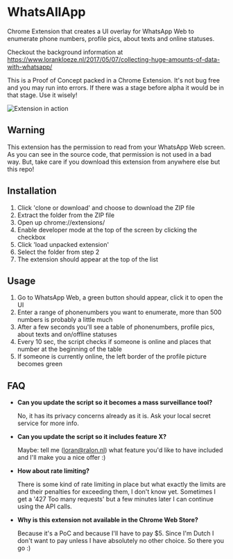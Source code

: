 # WhatsAllApp
Chrome Extension that creates a UI overlay for WhatsApp Web to enumerate phone numbers, profile pics, about texts and online statuses.

Checkout the background information at https://www.lorankloeze.nl/2017/05/07/collecting-huge-amounts-of-data-with-whatsapp/
 
This is a Proof of Concept packed in a Chrome Extension. It's not bug free and you may run into errors. If there was a stage before alpha it would be in that stage. Use it wisely!

![Extension in action](https://www.lorankloeze.nl/wp-content/uploads/2017/05/whatsapp_script_2.png "Extension in action")
 
## Warning
This extension has the permission to read from your WhatsApp Web screen. As you can see in the source code, that permission is not used in a bad way. But, take care if you download this extension from anywhere else but this repo!

## Installation
1. Click 'clone or download' and choose to download the ZIP file
2. Extract the folder from the ZIP file
3. Open up chrome://extensions/ 
4. Enable developer mode at the top of the screen by clicking the checkbox
5. Click 'load unpacked extension'
6. Select the folder from step 2
7. The extension should appear at the top of the list

## Usage
1. Go to WhatsApp Web, a green button should appear, click it to open the UI
2. Enter a range of phonenumbers you want to enumerate, more than 500 numbers is probably a little much 
3. After a few seconds you'll see a table of phonenumbers, profile pics, about texts and on/offline statuses
4. Every 10 sec, the script checks if someone is online and places that number at the beginning of the table
5. If someone is currently online, the left border of the profile picture becomes green


## FAQ
* __Can you update the script so it becomes a mass surveillance tool?__

   No, it has its privacy concerns already as it is. Ask your local secret service for more info.
   
* __Can you update the script so it includes feature X?__

   Maybe: tell me (loran@ralon.nl) what feature you'd like to have included and I'll make you a nice offer :)

* __How about rate limiting?__

   There is some kind of rate limiting in place but what exactly the limits are and their penalties for exceeding them, I don't know yet. Sometimes I get a '427 Too many requests' but a few minutes later I can continue using the API calls.

* __Why is this extension not available in the Chrome Web Store?__

   Because it's a PoC and because I'll have to pay $5. Since I'm Dutch I don't want to pay unless I have absolutely no other choice. So there you go :)
   
